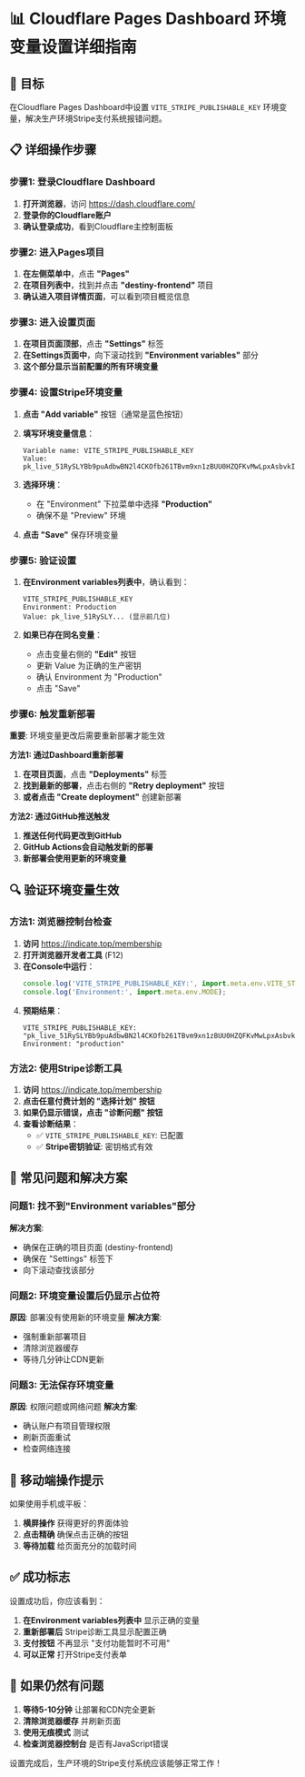 # 📊 Cloudflare Pages Dashboard 环境变量设置详细指南

## 🎯 目标
在Cloudflare Pages Dashboard中设置 `VITE_STRIPE_PUBLISHABLE_KEY` 环境变量，解决生产环境Stripe支付系统报错问题。

## 📋 详细操作步骤

### 步骤1: 登录Cloudflare Dashboard
1. **打开浏览器**，访问 https://dash.cloudflare.com/
2. **登录你的Cloudflare账户**
3. **确认登录成功**，看到Cloudflare主控制面板

### 步骤2: 进入Pages项目
1. **在左侧菜单中**，点击 **"Pages"**
2. **在项目列表中**，找到并点击 **"destiny-frontend"** 项目
3. **确认进入项目详情页面**，可以看到项目概览信息

### 步骤3: 进入设置页面
1. **在项目页面顶部**，点击 **"Settings"** 标签
2. **在Settings页面中**，向下滚动找到 **"Environment variables"** 部分
3. **这个部分显示当前配置的所有环境变量**

### 步骤4: 设置Stripe环境变量
1. **点击 "Add variable"** 按钮（通常是蓝色按钮）

2. **填写环境变量信息**：
   ```
   Variable name: VITE_STRIPE_PUBLISHABLE_KEY
   Value: pk_live_51RySLYBb9puAdbwBN2l4CKOfb261TBvm9xn1zBUU0HZQFKvMwLpxAsbvkIJWOZG15qYoDmMVw3ajjSXlxyFAjUTg00MW0Kb6um
   ```

3. **选择环境**：
   - 在 "Environment" 下拉菜单中选择 **"Production"**
   - 确保不是 "Preview" 环境

4. **点击 "Save"** 保存环境变量

### 步骤5: 验证设置
1. **在Environment variables列表中**，确认看到：
   ```
   VITE_STRIPE_PUBLISHABLE_KEY
   Environment: Production
   Value: pk_live_51RySLY... (显示前几位)
   ```

2. **如果已存在同名变量**：
   - 点击变量右侧的 **"Edit"** 按钮
   - 更新 Value 为正确的生产密钥
   - 确认 Environment 为 "Production"
   - 点击 "Save"

### 步骤6: 触发重新部署
**重要**: 环境变量更改后需要重新部署才能生效

**方法1: 通过Dashboard重新部署**
1. **在项目页面**，点击 **"Deployments"** 标签
2. **找到最新的部署**，点击右侧的 **"Retry deployment"** 按钮
3. **或者点击 "Create deployment"** 创建新部署

**方法2: 通过GitHub推送触发**
1. **推送任何代码更改到GitHub**
2. **GitHub Actions会自动触发新的部署**
3. **新部署会使用更新的环境变量**

## 🔍 验证环境变量生效

### 方法1: 浏览器控制台检查
1. **访问** https://indicate.top/membership
2. **打开浏览器开发者工具** (F12)
3. **在Console中运行**：
   ```javascript
   console.log('VITE_STRIPE_PUBLISHABLE_KEY:', import.meta.env.VITE_STRIPE_PUBLISHABLE_KEY);
   console.log('Environment:', import.meta.env.MODE);
   ```
4. **预期结果**：
   ```
   VITE_STRIPE_PUBLISHABLE_KEY: "pk_live_51RySLYBb9puAdbwBN2l4CKOfb261TBvm9xn1zBUU0HZQFKvMwLpxAsbvkIJWOZG15qYoDmMVw3ajjSXlxyFAjUTg00MW0Kb6um"
   Environment: "production"
   ```

### 方法2: 使用Stripe诊断工具
1. **访问** https://indicate.top/membership
2. **点击任意付费计划的 "选择计划" 按钮**
3. **如果仍显示错误，点击 "诊断问题" 按钮**
4. **查看诊断结果**：
   - ✅ `VITE_STRIPE_PUBLISHABLE_KEY`: 已配置
   - ✅ **Stripe密钥验证**: 密钥格式有效

## 🚨 常见问题和解决方案

### 问题1: 找不到"Environment variables"部分
**解决方案**: 
- 确保在正确的项目页面 (destiny-frontend)
- 确保在 "Settings" 标签下
- 向下滚动查找该部分

### 问题2: 环境变量设置后仍显示占位符
**原因**: 部署没有使用新的环境变量
**解决方案**: 
- 强制重新部署项目
- 清除浏览器缓存
- 等待几分钟让CDN更新

### 问题3: 无法保存环境变量
**原因**: 权限问题或网络问题
**解决方案**: 
- 确认账户有项目管理权限
- 刷新页面重试
- 检查网络连接

## 📱 移动端操作提示

如果使用手机或平板：
1. **横屏操作** 获得更好的界面体验
2. **点击精确** 确保点击正确的按钮
3. **等待加载** 给页面充分的加载时间

## ✅ 成功标志

设置成功后，你应该看到：
1. **在Environment variables列表中** 显示正确的变量
2. **重新部署后** Stripe诊断工具显示配置正确
3. **支付按钮** 不再显示 "支付功能暂时不可用"
4. **可以正常** 打开Stripe支付表单

## 🔄 如果仍然有问题

1. **等待5-10分钟** 让部署和CDN完全更新
2. **清除浏览器缓存** 并刷新页面
3. **使用无痕模式** 测试
4. **检查浏览器控制台** 是否有JavaScript错误

设置完成后，生产环境的Stripe支付系统应该能够正常工作！
